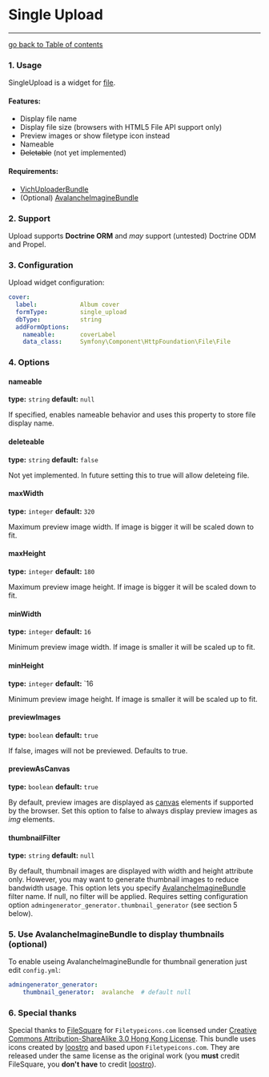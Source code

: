 # Single Upload
---------------------------------------

[go back to Table of contents][back-to-index]

[back-to-index]: https://github.com/symfony2admingenerator/AdmingeneratorGeneratorBundle/blob/master/Resources/doc/documentation.md#5-form-extensions

### 1. Usage

SingleUpload is a widget for [file](http://symfony.com/doc/current/reference/forms/types/file.html).

#### Features:

* Display file name
* Display file size (browsers with HTML5 File API support only)
* Preview images or show filetype icon instead
* Nameable
* ~~Deletable~~ (not yet implemented)

#### Requirements:

* [VichUploaderBundle](https://github.com/dustin10/VichUploaderBundle)
* (Optional) [AvalancheImagineBundle](https://github.com/avalanche123/AvalancheImagineBundle)

### 2. Support

Upload supports **Doctrine ORM** and *may* support (untested) Doctrine ODM and Propel.

### 3. Configuration

Upload widget configuration:

```yaml
cover:
  label:            Album cover
  formType:         single_upload
  dbType:           string
  addFormOptions:
    nameable:       coverLabel
    data_class:     Symfony\Component\HttpFoundation\File\File
```

### 4. Options

#### nameable

**type:** `string` **default:** `null`

If specified, enables nameable behavior and uses this property to store file display name.

#### deleteable

**type:** `string` **default:** `false`

Not yet implemented. In future setting this to true will allow deleteing file.

#### maxWidth

**type:** `integer` **default:** `320`

Maximum preview image width. If image is bigger it will be scaled down to fit.

#### maxHeight

**type:** `integer` **default:** `180`

Maximum preview image height. If image is bigger it will be scaled down to fit.

#### minWidth

**type:** `integer` **default:** `16`

Minimum preview image width. If image is smaller it will be scaled up to fit.

#### minHeight

**type:** `integer` **default:** `16

Minimum preview image height. If image is smaller it will be scaled up to fit.

#### previewImages

**type:** `boolean` **default:** `true`

If false, images will not be previewed. Defaults to true.

#### previewAsCanvas

**type:** `boolean` **default:** `true`

By default, preview images are displayed as [canvas](https://developer.mozilla.org/en/HTML/canvas) elements if supported by the browser.
Set this option to false to always display preview images as *img* elements.

#### thumbnailFilter

**type:** `string` **default:** `null`

By default, thumbnail images are displayed with width and height attribute only. However, you may want to generate thumbnail images to reduce bandwidth usage. This option lets you specify [AvalancheImagineBundle](https://github.com/avalanche123/AvalancheImagineBundle) filter name.
If null, no filter will be applied. Requires setting configuration option `admingenerator_generator.thumbnail_generator` (see section 5 below).

### 5. Use AvalancheImagineBundle to display thumbnails (optional)

To enable useing AvalancheImagineBundle for thumbnail generation just edit `config.yml`:

```yaml
admingenerator_generator:
    thumbnail_generator:  avalanche  # default null
```

### 6. Special thanks

Special thanks to [FileSquare](http://www.filesq.com)  for `Filetypeicons.com` licensed under [Creative Commons Attribution-ShareAlike 3.0 Hong Kong License](http://creativecommons.org/licenses/by-sa/3.0/hk/). 
This bundle uses icons created by [loostro](https://github.com/loostro) and based upon `Filetypeicons.com`. They are released under the same license as the original work (you **must** credit FileSquare, you **don't have** to credit [loostro](https://github.com/loostro)).
